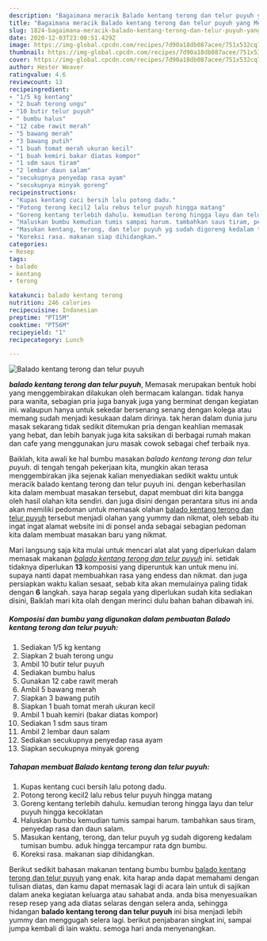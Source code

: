 ```yaml
---
description: "Bagaimana meracik Balado kentang terong dan telur puyuh yang Menggugah Selera"
title: "Bagaimana meracik Balado kentang terong dan telur puyuh yang Menggugah Selera"
slug: 1824-bagaimana-meracik-balado-kentang-terong-dan-telur-puyuh-yang-menggugah-selera
date: 2020-12-03T23:00:51.429Z
image: https://img-global.cpcdn.com/recipes/7d90a18db087acee/751x532cq70/balado-kentang-terong-dan-telur-puyuh-foto-resep-utama.jpg
thumbnail: https://img-global.cpcdn.com/recipes/7d90a18db087acee/751x532cq70/balado-kentang-terong-dan-telur-puyuh-foto-resep-utama.jpg
cover: https://img-global.cpcdn.com/recipes/7d90a18db087acee/751x532cq70/balado-kentang-terong-dan-telur-puyuh-foto-resep-utama.jpg
author: Hester Weaver
ratingvalue: 4.6
reviewcount: 13
recipeingredient:
- "1/5 kg kentang"
- "2 buah terong ungu"
- "10 butir telur puyuh"
- " bumbu halus"
- "12 cabe rawit merah"
- "5 bawang merah"
- "3 bawang putih"
- "1 buah tomat merah ukuran kecil"
- "1 buah kemiri bakar diatas kompor"
- "1 sdm saus tiram"
- "2 lembar daun salam"
- "secukupnya penyedap rasa ayam"
- "secukupnya minyak goreng"
recipeinstructions:
- "Kupas kentang cuci bersih lalu potong dadu."
- "Potong terong kecil2 lalu rebus telur puyuh hingga matang"
- "Goreng kentang terlebih dahulu. kemudian terong hingga layu dan telur puyuh hingga kecoklatan"
- "Haluskan bumbu kemudian tumis sampai harum. tambahkan saus tiram, penyedap rasa dan daun salam."
- "Masukan kentang, terong, dan telur puyuh yg sudah digoreng kedalam tumisan bumbu. aduk hingga tercampur rata dgn bumbu."
- "Koreksi rasa. makanan siap dihidangkan."
categories:
- Resep
tags:
- balado
- kentang
- terong

katakunci: balado kentang terong 
nutrition: 246 calories
recipecuisine: Indonesian
preptime: "PT15M"
cooktime: "PT56M"
recipeyield: "1"
recipecategory: Lunch

---
```



![Balado kentang terong dan telur puyuh](https://img-global.cpcdn.com/recipes/7d90a18db087acee/751x532cq70/balado-kentang-terong-dan-telur-puyuh-foto-resep-utama.jpg)

<b><i>balado kentang terong dan telur puyuh</i></b>, Memasak merupakan bentuk hobi yang menggembirakan dilakukan oleh bermacam kalangan. tidak hanya para wanita, sebagian pria juga banyak juga yang berminat dengan kegiatan ini. walaupun hanya untuk sekedar bersenang senang dengan kolega atau memang sudah menjadi kesukaan dalam dirinya. tak heran dalam dunia juru masak sekarang tidak sedikit ditemukan pria dengan keahlian memasak yang hebat, dan lebih banyak juga kita saksikan di berbagai rumah makan dan cafe yang menggunakan juru masak cowok sebagai chef terbaik nya.



Baiklah, kita awali ke hal bumbu masakan <i>balado kentang terong dan telur puyuh</i>. di tengah tengah pekerjaan kita, mungkin akan terasa menggembirakan jika sejenak kalian menyediakan sedikit waktu untuk meracik balado kentang terong dan telur puyuh ini. dengan keberhasilan kita dalam membuat masakan tersebut, dapat membuat diri kita bangga oleh hasil olahan kita sendiri. dan juga disini dengan perantara situs ini anda akan memiliki pedoman untuk memasak olahan <u>balado kentang terong dan telur puyuh</u> tersebut menjadi olahan yang yummy dan nikmat, oleh sebab itu ingat ingat alamat website ini di ponsel anda sebagai sebagian pedoman kita dalam membuat masakan baru yang nikmat.


Mari langsung saja kita mulai untuk mencari alat alat yang diperlukan dalam memasak makanan <u><i>balado kentang terong dan telur puyuh</i></u> ini. setidak tidaknya diperlukan <b>13</b> komposisi yang diperuntuk kan untuk menu ini. supaya nanti dapat membuahkan rasa yang endess dan nikmat. dan juga persiapkan waktu kalian sesaat, sebab kita akan memulainya paling tidak dengan <b>6</b> langkah. saya harap segala yang diperlukan sudah kita sediakan disini, Baiklah mari kita olah dengan merinci dulu bahan bahan dibawah ini.

<!--inarticleads1-->

##### Komposisi dan bumbu yang digunakan dalam pembuatan Balado kentang terong dan telur puyuh:

1. Sediakan 1/5 kg kentang
1. Siapkan 2 buah terong ungu
1. Ambil 10 butir telur puyuh
1. Sediakan  bumbu halus
1. Gunakan 12 cabe rawit merah
1. Ambil 5 bawang merah
1. Siapkan 3 bawang putih
1. Siapkan 1 buah tomat merah ukuran kecil
1. Ambil 1 buah kemiri (bakar diatas kompor)
1. Sediakan 1 sdm saus tiram
1. Ambil 2 lembar daun salam
1. Sediakan secukupnya penyedap rasa ayam
1. Siapkan secukupnya minyak goreng




<!--inarticleads2-->

##### Tahapan membuat Balado kentang terong dan telur puyuh:

1. Kupas kentang cuci bersih lalu potong dadu.
1. Potong terong kecil2 lalu rebus telur puyuh hingga matang
1. Goreng kentang terlebih dahulu. kemudian terong hingga layu dan telur puyuh hingga kecoklatan
1. Haluskan bumbu kemudian tumis sampai harum. tambahkan saus tiram, penyedap rasa dan daun salam.
1. Masukan kentang, terong, dan telur puyuh yg sudah digoreng kedalam tumisan bumbu. aduk hingga tercampur rata dgn bumbu.
1. Koreksi rasa. makanan siap dihidangkan.




Berikut sedikit bahasan makanan tentang bumbu bumbu <u>balado kentang terong dan telur puyuh</u> yang enak. kita harap anda dapat memahami dengan tulisan diatas, dan kamu dapat memasak lagi di acara lain untuk di sajikan dalam aneka kegiatan keluarga atau sahabat anda. anda bisa menyesuaikan resep resep yang ada diatas selaras dengan selera anda, sehingga hidangan <b>balado kentang terong dan telur puyuh</b> ini bisa menjadi lebih yummy dan menggugah selera lagi. berikut penjabaran singkat ini, sampai jumpa kembali di lain waktu. semoga hari anda menyenangkan.
